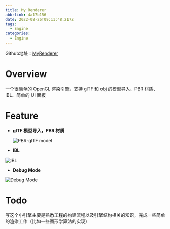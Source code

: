 ```yaml
---
title: My Renderer
abbrlink: 4a17b156
date: 2022-08-26T09:11:48.217Z
tags:
  - Engine
categories:
  - Engine
---
```

Github地址：[MyRenderer](https://github.com/tipsypotato/myRenderer)

# Overview

一个很简单的 OpenGL 渲染引擎，支持 glTF 和 obj 的模型导入、PBR 材质、IBL、简单的 UI 面板

# Feature

* **glTF 模型导入，PBR 材质**

  ![PBR-glTF model](images/gengine-gltf-pbr.jpeg "PBR-glTF model")
* **IBL**

![IBL](images/gengine-ibl-2.jpeg "IBL")

* **Debug Mode**

![Debug Mode](images/gengine-gltf-pbr-debug.jpeg "Debug Mode")

# Todo

写这个小引擎主要是熟悉工程的构建流程以及引擎结构相关的知识，完成一些简单的渲染工作（比如一些图形学算法的实现）